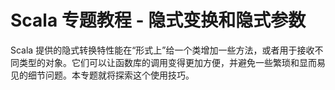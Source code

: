 # Scala 专题教程 - 隐式变换和隐式参数

Scala 提供的隐式转换特性能在“形式上”给一个类增加一些方法，或者用于接收不同类型的对象。它们可以让函数库的调用变得更加方便，并避免一些繁琐和显而易见的细节问题。本专题就将探索这个使用技巧。